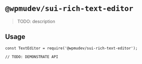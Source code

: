 # `@wpmudev/sui-rich-text-editor`

> TODO: description

## Usage

```
const TextEditor = require('@wpmudev/sui-rich-text-editor');

// TODO: DEMONSTRATE API
```
